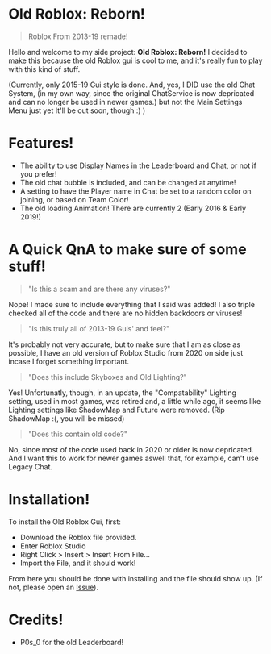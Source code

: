 # Old Roblox: Reborn!
> Roblox From 2013-19 remade!

Hello and welcome to my side project: **Old Roblox: Reborn!**
I decided to make this because the old Roblox gui is cool to me, and it's really fun to play with this kind of stuff.

(Currently, only 2015-19 Gui style is done. And, yes, I DID use the old Chat System, (in my own way, since the original ChatService is now depricated and can no longer be used in newer games.) but not the Main Settings Menu just yet It'll be out soon, though 
:) )

# Features!

- The ability to use Display Names in the Leaderboard and Chat, or not if you prefer!
- The old chat bubble is included, and can be changed at anytime!
- A setting to have the Player name in Chat be set to a random color on joining, or based on Team Color!
- The old loading Animation! There are currently 2 (Early 2016 & Early 2019!)

# A Quick QnA to make sure of some stuff!

> "Is this a scam and are there any viruses?"

Nope! I made sure to include everything that I said was added! I also triple checked all of the code and there are no hidden backdoors or viruses!

> "Is this truly all of 2013-19 Guis' and feel?"

It's probably not very accurate, but to make sure that I am as close as possible, I have an old version
of Roblox Studio from 2020 on side just incase I forget something important.

> "Does this include Skyboxes and Old Lighting?"

Yes! Unfortunatly, though, in an update, the "Compatability" Lighting setting, used in most games, was retired and, a little while ago, it seems like Lighting settings like ShadowMap and Future were removed. (Rip ShadowMap :(, you will be missed)

> "Does this contain old code?"

No, since most of the code used back in 2020 or older is now depricated. And I want this to work for newer games aswell that, for example, can't use Legacy Chat.

# Installation!

To install the Old Roblox Gui, first:
- Download the Roblox file provided.
- Enter Roblox Studio
- Right Click > Insert > Insert From File...
- Import the File, and it should work!

From here you should be done with installing and the file should show up. (If not, please open an [Issue](https://github.com/Lolzkitso/old-roblox-gui/issues/new)).

# Credits!
- P0s_0 for the old Leaderboard!
